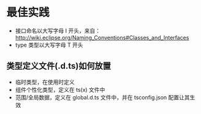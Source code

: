# 最佳实践

- 接口命名以大写字母 I 开头，来自：http://wiki.eclipse.org/Naming_Conventions#Classes_and_Interfaces
- type 类型以大写字母 T 开头

## 类型定义文件(.d.ts)如何放置

- 临时类型，在使用时定义
- 组件个性化类型，定义在 ts(x) 文件中
- 范围/全局数据，定义在 global.d.ts 文件中，并在 tsconfig.json 配置让其生效

